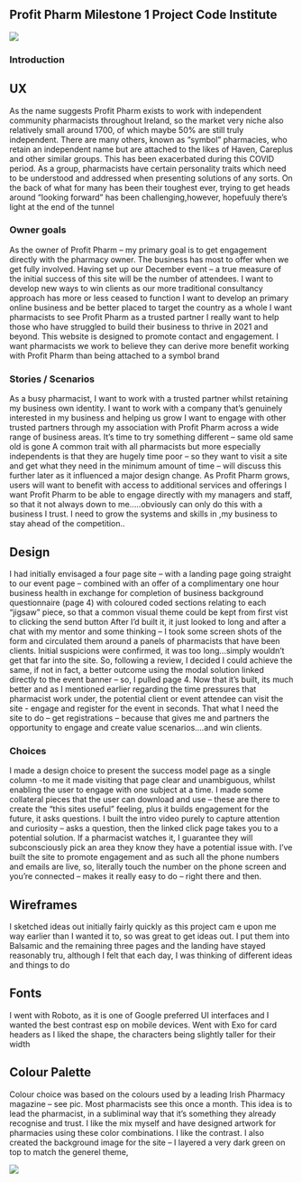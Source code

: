 

## Profit Pharm Milestone 1 Project Code Institute



![](https://github.com/Richard-Kelly920/profit-pharm/blob/4e9e88ffb22c045e214804509b0443e7c6201dbe/wireframes/responsive.png)


### Introduction






## UX

As the name suggests Profit Pharm exists to work with independent community pharmacists throughout Ireland, 
so the market very niche also relatively small around 1700, of which maybe 50% are still truly independent. 
There are many others, known as “symbol” pharmacies, who retain an independent name but are attached to the 
likes of Haven, Careplus and other similar groups. This has been exacerbated during this COVID period.
As a group, pharmacists have certain personality traits which need to be understood and addressed when presenting solutions of any sorts.
On the back of what for many has been their toughest ever, 
trying to get heads around “looking forward” has been challenging,however, hopefuuly there’s light at the end of the tunnel

### Owner goals

As the owner of Profit Pharm – my primary goal is to get engagement directly with the pharmacy owner. The business has most to offer when we get fully involved. 
Having set up our December event – a true measure of the initial success of this site will be the number of attendees.
I want to develop new ways to win clients as our more traditional consultancy approach has more or less ceased to function
I want to develop an primary online business and be better placed to target the country as a whole
I want pharmacists to see Profit Pharm as a trusted partner
I really want to help those who have struggled to build their business to thrive in 2021 and beyond. This website is designed to promote contact and engagement.
I want pharmacists we work to believe they can derive more benefit working with Profit Pharm than being attached to a symbol brand


### Stories / Scenarios

As a busy pharmacist, I want to work with a trusted partner whilst retaining my business own identity.
I want to work with a company that’s genuinely interested in my business and helping us grow
I want to engage with other trusted partners through my association with Profit Pharm across a wide range of business areas.
It’s time to try something different – same old same old is gone
A common trait with all pharmacists but more especially independents is that they are hugely time poor – so they want to visit a site and get what they need in the minimum amount of time – will discuss this further later as it influenced a major design change.
As Profit Pharm grows, users will want to benefit with access to additional services and offerings
I want Profit Pharm to be able to engage directly with my managers and staff, so that it not always down to me…..obviously can only do this with a business I trust.
I need to grow the systems and skills in ,my business to stay ahead of the competition..

## Design

I had initially envisaged a four page site – with a landing page going straight to our event page – combined with an offer of a complimentary one hour business health in exchange for completion of business background questionnaire (page 4) with coloured coded sections relating to each “jigsaw” piece, so that a common visual theme could be kept from first vist to clicking the send button 
After I’d built it, it just looked to long and after a chat with my mentor and some thinking – I took some screen shots of the form and circulated them around a panels of pharmacists that have been clients. Initial suspicions were confirmed, it was too long…simply wouldn’t get that far into the site. 
So, following a review, I decided I could achieve the same, if not in fact, a better outcome using the modal solution linked directly to the event banner – so, I pulled page 4. 
Now that it’s built, its much better and as I mentioned earlier regarding the time pressures that pharmacist work under, the potential client or event attendee can visit the site - engage and register for the event in seconds. That what I need the site to do – get registrations – because that gives me and partners the opportunity to engage and create value scenarios….and win clients.


### Choices
I made a design choice to present the success model page as a single column -to me it made visiting that page clear and unambiguous, whilst enabling the user to engage with one subject at a time. I made some collateral pieces that the user can download and use – these are there to create the “this sites useful” feeling, plus it builds engagement for the future, it asks questions.
I built the intro video purely to capture attention and curiosity – asks a question, then the linked click page takes you to a potential solution. If a pharmacist watches it, I guarantee they will subconsciously pick an area they know they have a potential issue with.
I’ve built the site to promote engagement and as such all the phone numbers and emails are live, so, literally touch the number on the phone screen and you’re connected – makes it really easy to do – right there and then.

## Wireframes

I sketched ideas out initially fairly quickly as this project cam e upon me way earlier than I wanted it to, so was great to get ideas out.
I put them into Balsamic and the remaining three pages and the landing have stayed reasonably tru, although I felt that each day, I was thinking of different ideas and things to do

## Fonts

I went with Roboto, as it is one of Google preferred UI interfaces and I wanted the best contrast esp on mobile devices. Went with Exo for card headers as I liked the shape, the characters being slightly taller for their width

## Colour Palette
Colour choice was based on the colours used by a leading Irish Pharmacy magazine – see pic. Most pharmacists see this once a month. This idea is to lead the pharmacist, in a subliminal way that it’s something they already recognise and trust. I like the mix myself and have designed artwork for pharmacies using these color combinations. I like the contrast.
I also created the background image for the site – I layered a very dark green on top to match the generel theme, 

![](https://github.com/Richard-Kelly920/profit-pharm/blob/e4c5779eb2f593afe348eb0efa6d308332214440/wireframes/My%20project.png)





